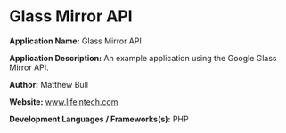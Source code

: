 # Glass Mirror API

**Application Name:** Glass Mirror API

**Application Description:** An example application using the Google Glass Mirror API.

**Author:** Matthew Bull

**Website:** www.lifeintech.com

**Development Languages / Frameworks(s):** PHP